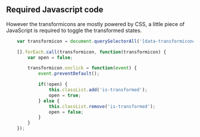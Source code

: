 ## Required Javascript code

However the transformicons are mostly powered by CSS, a little piece of JavaScript is required to toggle the transformed states.

```javascript
	var transformicon = document.querySelectorAll('[data-transformicon="button"]');

	[].forEach.call(transformicon, function(transformicon) {
		var open = false;

		transformicon.onclick = function(event) {
			event.preventDefault();

			if(!open) {
				this.classList.add('is-transformed');
				open = true;
			} else {
				this.classList.remove('is-transformed');
				open = false;
			}
		}
	});
```